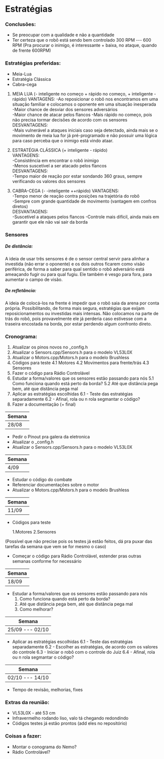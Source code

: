 # Estratégias

  ### Conclusões: 
  - Se preocupar com a qualidade e não a quantidade
  - Ter certeza que o robô está sendo bem controlado
  300 RPM --- 600 RPM
    (Pra procurar o inimigo, é interessante + baixa, no ataque, quando de frente 600RPM)
  
  ### Estratégias preferidas:
  - Meia-Lua
  - Estratégia Clássica
  - Cabra-cega
  1. MEIA LUA  (- inteligente no começo + rápido no começo, + inteligente - rápido) 
    VANTAGENS:
    -Ao reposicionar o robô nos encontramos em uma situação familiar e colocamos o oponente em uma situação inesperada       
    -Maior chance de desviar dos sensores adversários       
    -Maior chance de atacar pelos flancos 
    -Mais rápido no começo, pois não precisa tormar decisões de acordo com os sensores
   DESVANTAGENS:       
   -Mais vulnerável a ataques iniciais caso seja detectado, ainda mais se o movimento de meia lua for já pré-programado e não possuir uma lógica para caso perceba que o inimigo está vindo ataar.    

  2. ESTRATÉGIA CLÁSSICA (+ inteligente - rápido)  
  VANTAGENS:       
  -Consistência em encontrar o robô inimigo       
  -Menos suscetível a ser atacado pelos flancos   
  DESVANTAGENS:       
  -Tempo maior de reação por estar sondando 360 graus, sempre verificando os valores dos sensores         
  3. CABRA-CEGA  (- -inteligente  ++rápido)
  VANTAGENS:       
  -Tempo menor de reação contra posições na trajetória do robô       
  -Sempre com grande quantidade de movimento (vantagem em confros diretos)   
  DESVANTAGENS:       
  -Suscetível a ataques pelos flancos
  -Controle mais difícil, ainda mais em garantir que ele não vai sair da borda

  ### Sensores
  ##### De distância: 
A ideia de usar três sensores é de o sensor central servir para alinhar a investida (não errar o oponente) e os dois outros ficarem como visão periférica, de forma a saber para qual sentido o robô adversário está ameaçando fugir ou para qual fugiu. Ele também é vesgo para fora, para aumentar o campo de visão.

   ##### De refletância: 
A ideia de colocá-los na frente é impedir que o robô saia da arena por conta própria. Possibilitando, de forma mais segura, estratégias que exijam reposicionamentos ou investidas mais intensas. Não colocamos na parte de trás do robô, pois provavelmente ele já perderia caso estivesse com a traseira encostada na borda, por estar perdendo algum confronto direto.
 
### Cronograma:
1. Atualizar os pinos novos no _config.h
2. Atualizar o Sensors.cpp/Sensors.h para o modelo VL53L0X
3. Atualizar o Motors.cpp/Motors.h para o modelo Brushless
4. Códigos para teste
    4.1 Motores
    4.2 Movimentos para frente/trás
    4.3 Sensores
5. Fazer o código para Rádio Controlável
6. Estudar a forma/valores que os sensores estão passando para nós
    5.1 Como funciona quando está perto da borda?
    5.2 Até que distância pega bem, até que distância pega mal
7. Aplicar as estratégias escolhidas
    6.1 -  Teste das estratégias separadamente
    6.2 - Afinal, rola ou n rola segmantar o código?
8. Fazer a documentação (+ final)

| Semana  | 
|---|
| 28/08 | 
 - Pedir o Pinout pra galera da eletronica
 - Atualizar o _config.h
 - Atualizar o Sensors.cpp/Sensors.h para o modelo VL53L0X
 
| Semana  | 
|---|
|  4/09  | 
 - Estudar o código do combate
 - Referenciar documentações sobre o motor
 - Atualizar o Motors.cpp/Motors.h para o modelo Brushless

| Semana  | 
|---|
|  11/09 |  
 - Códigos para teste

    1.Motores
    2.Sensores
   
(Possível que não precise pois os testes já estão feitos, dá pra puxar das tarefas da semana que vem se for mesmo o caso)

- Começar o código para Rádio Controlável, estender pras outras semanas conforme for necessário

| Semana  | 
|---|
|  18/09 |  
 - Estudar a forma/valores que os sensores estão passando para nós
    1. Como funciona quando está perto da borda?
    2. Até que distância pega bem, até que distância pega mal
    3. Como melhorar?

| Semana  | 
|---|
|  25/09  --- 02/10 |  

- Aplicar as estratégias escolhidas
    6.1 - Teste das estratégias separadamente
    6.2 - Escolher as estratégias, de acordo com os valores do controle
    6.3 - Iniciar o robô com o controle do Juiz
    6.4 - Afinal, rola ou n rola segmantar o código?

| Semana  | 
|---|
|  02/10  --- 14/10 | 

- Tempo de revisão, melhorias, fixes


### Extras da reunião:
 - VL53L0X - até 53 cm
 - Infravermelho rodando liso, valo tá chegando redondindo
 - Códigos testes já estão prontos (add eles no repositório)

### Coisas a fazer:
 - Montar o conograma do Nemo?
 - Rádio Controlável?
